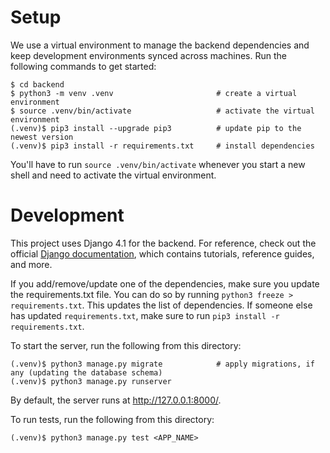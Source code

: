 # Setup

We use a virtual environment to manage the backend dependencies and keep development environments synced across
machines. Run the following commands to get started:

```
$ cd backend
$ python3 -m venv .venv                       # create a virtual environment
$ source .venv/bin/activate                   # activate the virtual environment
(.venv)$ pip3 install --upgrade pip3          # update pip to the newest version
(.venv)$ pip3 install -r requirements.txt     # install dependencies
```

You'll have to run `source .venv/bin/activate` whenever you start a new shell and need to activate the virtual
environment.

# Development

This project uses Django 4.1 for the backend. For reference, check out the official
[Django documentation](https://docs.djangoproject.com/en/4.1/), which contains tutorials, reference guides, and more.

If you add/remove/update one of the dependencies, make sure you update the requirements.txt file. You can do so by
running `python3 freeze > requirements.txt`. This updates the list of dependencies. If someone else has updated
`requirements.txt`, make sure to run `pip3 install -r requirements.txt`.

To start the server, run the following from this directory:

```
(.venv)$ python3 manage.py migrate            # apply migrations, if any (updating the database schema)
(.venv)$ python3 manage.py runserver
```

By default, the server runs at http://127.0.0.1:8000/.

To run tests, run the following from this directory:

```
(.venv)$ python3 manage.py test <APP_NAME>
```

